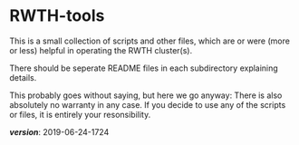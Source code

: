 # RWTH-tools

This is a small collection of scripts and other files, which are or were (more or less) 
helpful in operating the RWTH cluster(s).

There should be seperate README files in each subdirectory explaining details.

This probably goes without saying, but here we go anyway:
There is also absolutely no warranty in any case. 
If you decide to use any of the scripts or files, it is entirely your resonsibility.

___version___: 2019-06-24-1724
